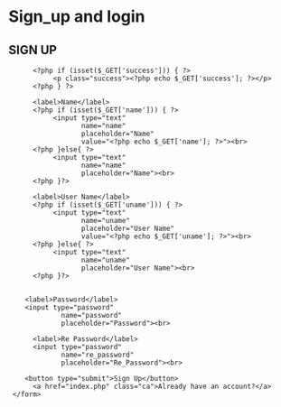 # Sign_up and login

<!DOCTYPE html>
<html>
<head>
	<title>SIGN UP</title>
	<link rel="stylesheet" type="text/css" href="style.css">
</head>
<body>
     <form action="signup-check.php" method="post">
     	<h2>SIGN UP</h2>
     	<?php if (isset($_GET['error'])) { ?>
     		<p class="error"><?php echo $_GET['error']; ?></p>
     	<?php } ?>

          <?php if (isset($_GET['success'])) { ?>
               <p class="success"><?php echo $_GET['success']; ?></p>
          <?php } ?>

          <label>Name</label>
          <?php if (isset($_GET['name'])) { ?>
               <input type="text" 
                      name="name" 
                      placeholder="Name"
                      value="<?php echo $_GET['name']; ?>"><br>
          <?php }else{ ?>
               <input type="text" 
                      name="name" 
                      placeholder="Name"><br>
          <?php }?>

          <label>User Name</label>
          <?php if (isset($_GET['uname'])) { ?>
               <input type="text" 
                      name="uname" 
                      placeholder="User Name"
                      value="<?php echo $_GET['uname']; ?>"><br>
          <?php }else{ ?>
               <input type="text" 
                      name="uname" 
                      placeholder="User Name"><br>
          <?php }?>


     	<label>Password</label>
     	<input type="password" 
                 name="password" 
                 placeholder="Password"><br>

          <label>Re Password</label>
          <input type="password" 
                 name="re_password" 
                 placeholder="Re_Password"><br>

     	<button type="submit">Sign Up</button>
          <a href="index.php" class="ca">Already have an account?</a>
     </form>
</body>
</html>
